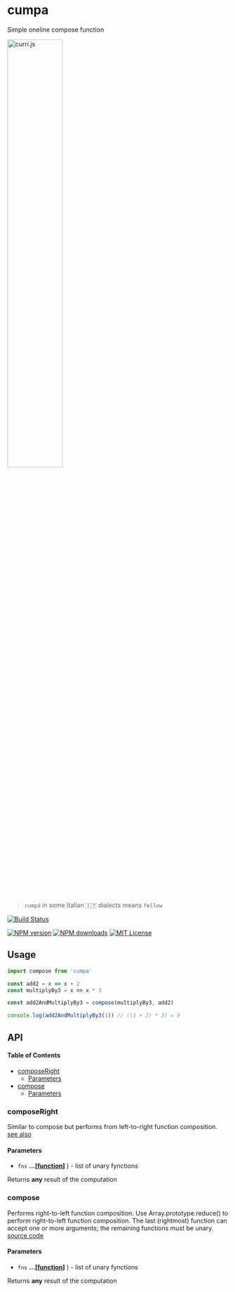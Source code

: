 # cumpa

Simple oneline compose function

<img alt="curri.js" src="https://cdn.rawgit.com/GianlucaGuarini/cumpa/master/cumpa.gif" width="50%"/>

> `cumpá` in some Italian :it: dialects means `fellow`

[![Build Status][travis-image]][travis-url]

[![NPM version][npm-version-image]][npm-url]
[![NPM downloads][npm-downloads-image]][npm-url]
[![MIT License][license-image]][license-url]

## Usage

```js
import compose from 'cumpa'

const add2 = x => x + 2
const multiplyBy3 = x => x * 3

const add2AndMultiplyBy3 = compose(multiplyBy3, add2)

console.log(add2AndMultiplyBy3(1)) // ((1 + 2) * 3) = 9
```

[travis-image]: https://img.shields.io/travis/GianlucaGuarini/cumpa.svg?style=flat-square

[travis-url]: https://travis-ci.org/GianlucaGuarini/cumpa

[license-image]: http://img.shields.io/badge/license-MIT-000000.svg?style=flat-square

[license-url]: LICENSE

[npm-version-image]: http://img.shields.io/npm/v/cumpa.svg?style=flat-square

[npm-downloads-image]: http://img.shields.io/npm/dm/cumpa.svg?style=flat-square

[npm-url]: https://npmjs.org/package/cumpa

## API

<!-- Generated by documentation.js. Update this documentation by updating the source code. -->

#### Table of Contents

-   [composeRight](#composeright)
    -   [Parameters](#parameters)
-   [compose](#compose)
    -   [Parameters](#parameters-1)

### composeRight

Similar to compose but performs from left-to-right function composition.<br/>
[see also](https://30secondsofcode.org/function#composeright)

#### Parameters

-   `fns` **...\[[function](https://developer.mozilla.org/docs/Web/JavaScript/Reference/Statements/function)]** ) - list of unary fynctions

Returns **any** result of the computation

### compose

Performs right-to-left function composition.
Use Array.prototype.reduce() to perform right-to-left function composition.
The last (rightmost) function can accept one or more arguments; the remaining functions must be unary.<br/>
[source code](https://30secondsofcode.org/function#compose)

#### Parameters

-   `fns` **...\[[function](https://developer.mozilla.org/docs/Web/JavaScript/Reference/Statements/function)]** ) - list of unary fynctions

Returns **any** result of the computation

